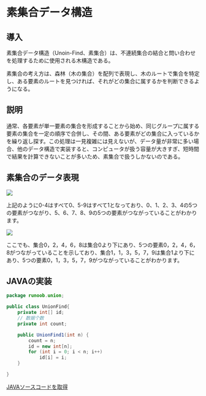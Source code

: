 # 素集合データ構造

## 導入

素集合データ構造（Unoin-Find、素集合）は、不連続集合の結合と問い合わせを処理するために使用される木構造である。

素集合の考え方は、森林（木の集合）を配列で表現し、木のルートで集合を特定し、ある要素のルートを見つければ、それがどの集合に属するかを判断できるようになる。

## 説明

通常、各要素が単一要素の集合を形成することから始め、同じグループに属する要素の集合を一定の順序で合併し、その間、ある要素がどの集合に入っているかを繰り返し探す。この処理は一見複雑には見えないが、データ量が非常に多い場合、他のデータ構造で実装すると、コンピュータが扱う容量が大きすぎ、短時間で結果を計算できないことが多いため、素集合で扱うしかないのである。

## 素集合のデータ表現

![](https://cdn.jsdelivr.net/gh/Kakusi-IO/runoob-img/20220908110028.png)

上記のように0-4はすべて0、5-9はすべて1となっており、0、1、2、3、4の5つの要素がつながり、5、6、7、8、9の5つの要素がつながっていることがわかります。

![](https://cdn.jsdelivr.net/gh/Kakusi-IO/runoob-img/20220908110052.png)

ここでも、集合0，2，4，6，8は集合0より下にあり、5つの要素0，2，4，6，8がつながっていることを示しており、集合1，1，3，5，7，9は集合1より下にあり、5つの要素0，1，3，5，7，9がつながっていることがわかります。

## JAVAの実装

```java
package runoob.union;

public class UnionFind{
    private int[] id;
    // 数据个数
    private int count;

    public UnionFind1(int n) {
        count = n;
        id = new int[n];
        for (int i = 0; i < n; i++)
            id[i] = i;
    }

}  
```

[JAVAソースコードを取得](https://www.runoob.com/wp-content/uploads/2020/10/runoob-algorithm-union.zip)